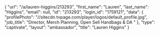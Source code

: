 {
    "url": "\/a\/lauren-higgins\/213293",
    "first_name": "Lauren",
    "last_name": "Higgins",
    "email": null,
    "id": "213293",
    "login_id": "1759121",
    "data": {
        "profilePhoto": "\/\/sitecdn.tvpage.com\/player\/logos\/default_profile.jpg",
        "job_title": "Director, Merch Planning, Open Sell Handbags & DA "
    },
    "type": "captivate",
    "layout": "ambassador",
    "title": "Lauren Higgins"
}